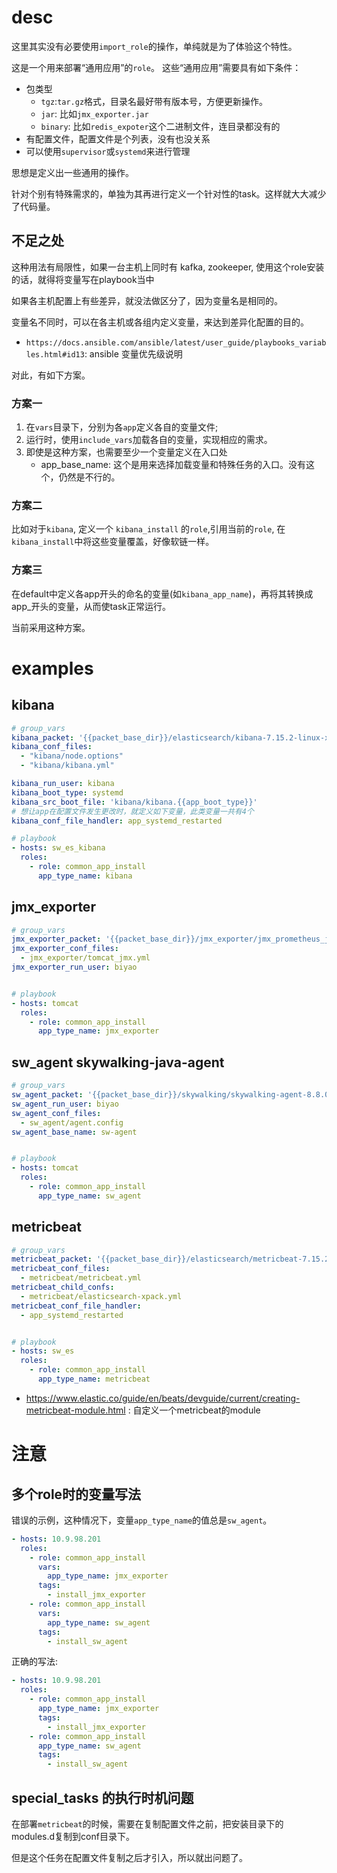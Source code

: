 # desc

这里其实没有必要使用`import_role`的操作，单纯就是为了体验这个特性。

这是一个用来部署“通用应用”的`role`。
这些“通用应用”需要具有如下条件：
* 包类型
    * `tgz`:`tar.gz`格式，目录名最好带有版本号，方便更新操作。
    * `jar`: 比如`jmx_exporter.jar`
    * `binary`: 比如`redis_expoter`这个二进制文件，连目录都没有的
* 有配置文件，配置文件是个列表，没有也没关系
* 可以使用`supervisor`或`systemd`来进行管理


思想是定义出一些通用的操作。

针对个别有特殊需求的，单独为其再进行定义一个针对性的task。这样就大大减少了代码量。

## 不足之处
这种用法有局限性，如果一台主机上同时有 kafka, zookeeper, 使用这个role安装的话，就得将变量写在playbook当中

如果各主机配置上有些差异，就没法做区分了，因为变量名是相同的。

变量名不同时，可以在各主机或各组内定义变量，来达到差异化配置的目的。

* `https://docs.ansible.com/ansible/latest/user_guide/playbooks_variables.html#id13`: ansible 变量优先级说明

对此，有如下方案。

### 方案一
1. 在`vars`目录下，分别为各`app`定义各自的变量文件;
2. 运行时，使用`include_vars`加载各自的变量，实现相应的需求。
3. 即使是这种方案，也需要至少一个变量定义在入口处
    * app_base_name: 这个是用来选择加载变量和特殊任务的入口。没有这个，仍然是不行的。

### 方案二
 
比如对于`kibana`, 定义一个 `kibana_install` 的`role`,引用当前的`role`, 在`kibana_install`中将这些变量覆盖，好像软链一样。

### 方案三

在default中定义各app开头的命名的变量(如`kibana_app_name`)，再将其转换成app_开头的变量，从而使task正常运行。

当前采用这种方案。

# examples

## kibana

```yaml
# group_vars
kibana_packet: '{{packet_base_dir}}/elasticsearch/kibana-7.15.2-linux-x86_64.tar.gz'
kibana_conf_files:
  - "kibana/node.options"
  - "kibana/kibana.yml"

kibana_run_user: kibana
kibana_boot_type: systemd
kibana_src_boot_file: 'kibana/kibana.{{app_boot_type}}'
# 想让app在配置文件发生更改时，就定义如下变量，此类变量一共有4个
kibana_conf_file_handler: app_systemd_restarted

# playbook
- hosts: sw_es_kibana
  roles:
    - role: common_app_install
      app_type_name: kibana 
```
## jmx_exporter
```yaml
# group_vars
jmx_exporter_packet: '{{packet_base_dir}}/jmx_exporter/jmx_prometheus_javaagent-0.16.1.jar'
jmx_exporter_conf_files:
  - jmx_exporter/tomcat_jmx.yml
jmx_exporter_run_user: biyao


# playbook
- hosts: tomcat
  roles:
    - role: common_app_install
      app_type_name: jmx_exporter
```

## sw_agent skywalking-java-agent

```yaml
# group_vars
sw_agent_packet: '{{packet_base_dir}}/skywalking/skywalking-agent-8.8.0.tgz'
sw_agent_run_user: biyao
sw_agent_conf_files:
  - sw_agent/agent.config
sw_agent_base_name: sw-agent


# playbook
- hosts: tomcat
  roles:
    - role: common_app_install
      app_type_name: sw_agent
```

## metricbeat
```yaml
# group_vars
metricbeat_packet: '{{packet_base_dir}}/elasticsearch/metricbeat-7.15.2-linux-x86_64.tar.gz'
metricbeat_conf_files:
  - metricbeat/metricbeat.yml
metricbeat_child_confs:
  - metricbeat/elasticsearch-xpack.yml
metricbeat_conf_file_handler:
  - app_systemd_restarted


# playbook
- hosts: sw_es
  roles:
    - role: common_app_install
      app_type_name: metricbeat
```
* https://www.elastic.co/guide/en/beats/devguide/current/creating-metricbeat-module.html : 自定义一个metricbeat的module

# 注意

## 多个role时的变量写法

错误的示例，这种情况下，变量`app_type_name`的值总是`sw_agent`。
```yaml
- hosts: 10.9.98.201
  roles:
    - role: common_app_install
      vars:
        app_type_name: jmx_exporter
      tags:
        - install_jmx_exporter
    - role: common_app_install
      vars:
        app_type_name: sw_agent
      tags:
        - install_sw_agent
```

正确的写法:
```yaml
- hosts: 10.9.98.201
  roles:
    - role: common_app_install
      app_type_name: jmx_exporter
      tags:
        - install_jmx_exporter
    - role: common_app_install
      app_type_name: sw_agent
      tags:
        - install_sw_agent
```

## special_tasks 的执行时机问题

在部署`metricbeat`的时候，需要在复制配置文件之前，把安装目录下的modules.d复制到conf目录下。

但是这个任务在配置文件复制之后才引入，所以就出问题了。

